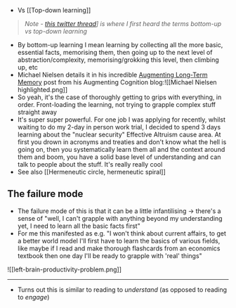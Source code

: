 - Vs [[Top-down learning]]

> *Note - [this twitter thread](https://x.com/ejames_c/status/1895416279722594311)] is where I first heard the terms bottom-up vs top-down learning*

- By bottom-up learning I mean learning by collecting all the more basic, essential facts, memorising them, then going up to the next level of abstraction/complexity, memorising/grokking this level, then climbing up, etc 
- Michael Nielsen details it in his incredible [Augmenting Long-Term Memory](https://augmentingcognition.com/ltm.html) post from his Augmenting Cognition blog:![[Michael Nielsen highlighted.png]]
- So yeah, it's the case of thoroughly getting to grips with everything, in order. Front-loading the learning, not trying to grapple complex stuff straight away
- It's super super powerful. For one job I was applying for recently, whilst waiting to do my 2-day in person work trial, I decided to spend 3 days learning about the "nuclear security" Effective Altruism cause area. At first you drown in acronyms and treaties and don't know what the hell is going on, then you systematically learn them all and the context around them and boom, you have a solid base level of understanding and can talk to people about the stuff. It's really really cool
- See also [[Hermeneutic circle, hermeneutic spiral]]
## The failure mode
- The failure mode of this is that it can be a little infantilising → there's a sense of "well, I can't grapple with anything beyond my understanding yet, I need to learn all the basic facts first"
- For me this manifested as e.g. "I won't think about current affairs, to get a better world model I'll first have to learn the basics of various fields, like maybe if I read and make thorough flashcards from an economics textbook then one day I'll be ready to grapple with 'real' things"

![[left-brain-productivity-problem.png]]

--- 

- Turns out this is similar to reading to _understand_ (as opposed to reading to _engage_)

